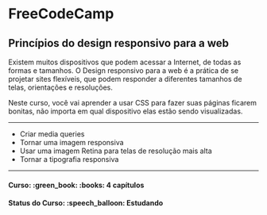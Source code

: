 <h1>FreeCodeCamp</h1>
<h2>Princípios do design responsivo para a web</h2>

<p>Existem muitos dispositivos que podem acessar a Internet, de todas as formas e tamanhos. O Design responsivo para a web é a prática de se projetar sites flexíveis, que podem responder a diferentes tamanhos de telas, orientações e resoluções.</p>

<p>Neste curso, você vai aprender a usar CSS para fazer suas páginas ficarem bonitas, não importa em qual dispositivo elas estão sendo visualizadas.</p>

<hr>

<ul>
  <li>Criar media queries</li>
  <li>Tornar uma imagem responsiva</li>
  <li>Usar uma imagem Retina para telas de resolução mais alta</li>
  <li>Tornar a tipografia responsiva</li>
</ul>

<hr>

<h4><b>Curso:</b> :green_book: :books: 4 capítulos</h4>
<h4><b>Status do Curso:</b> :speech_balloon: Estudando</h4>
